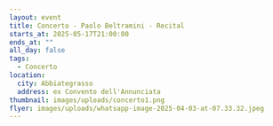 ```yaml
---
layout: event
title: Concerto - Paolo Beltramini - Recital
starts_at: 2025-05-17T21:00:00
ends_at: ""
all_day: false
tags:
  - Concerto
location:
  city: Abbiategrasso
  address: ex Convento dell'Annunciata
thumbnail: images/uploads/concerto1.png
flyer: images/uploads/whatsapp-image-2025-04-03-at-07.33.32.jpeg
---
```

